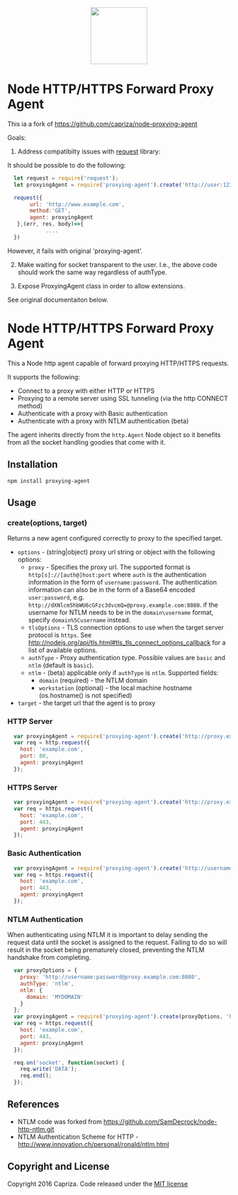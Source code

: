 <div align="center"><img src="https://capriza.github.io/images/logos/logos-bird.svg" height="128" /></div>

Node HTTP/HTTPS Forward Proxy Agent
===

This ia a fork of https://github.com/capriza/node-proxying-agent

Goals:

1. Address compatibilty issues with <a href="https://github.com/request/request">request</a> library:

It should be possible to do the following:

```javascript
  let request = require('request');
  let proxyingAgent = require('proxying-agent').create('http://user:123456@myproxy'}, 'http://....');

  request({
       url: 'http://www.example.com',
       method:'GET',
       agent: proxyingAgent
   },(err, res, body)=>{
            ....
  })
```

However, it fails with original 'proxying-agent'.

2. Make waiting for socket transparent to the user. I.e., the
above code should work the same way regardless of authType.

3. Expose ProxyingAgent class in order to allow extensions.


See original documentaiton below.

Node HTTP/HTTPS Forward Proxy Agent
===

This a Node http agent capable of forward proxying HTTP/HTTPS requests.

It supports the following:
* Connect to a proxy with either HTTP or HTTPS
* Proxying to a remote server using SSL tunneling (via the http CONNECT method)
* Authenticate with a proxy with Basic authentication
* Authenticate with a proxy with NTLM authentication (beta)

The agent inherits directly from the ``http.Agent`` Node object so it benefits from all
the socket handling goodies that come with it.

## Installation

    npm install proxying-agent

## Usage

### create(options, target)

Returns a new agent configured correctly to proxy to the specified target.

* `options` - (string|object) proxy url string or object with the following options:
  * `proxy` - Specifies the proxy url. The supported format is `http[s]://[auth@]host:port` where `auth`
    is the authentication information in the form of `username:password`. The authentication information can also be
    in the form of a Base64 encoded `user:password`, e.g. `http://dXNlcm5hbWU6cGFzc3dvcmQ=@proxy.example.com:8080`.
    if the username for NTLM needs to be in the `domain\username` format, specify `domain%5Cusername` instead. 
  * `tlsOptions` - TLS connection options to use when the target server protocol is `https`. See http://nodejs.org/api/tls.html#tls_tls_connect_options_callback for a list of available options.
  * `authType` - Proxy authentication type. Possible values are `basic` and `ntlm` (default is `basic`).
  * `ntlm` - (beta) applicable only if `authType` is `ntlm`. Supported fields:
    * `domain` (required) - the NTLM domain
    * `workstation` (optional) - the local machine hostname (os.hostname() is not specified)
* `target` - the target url that the agent is to proxy

### HTTP Server

```javascript
  var proxyingAgent = require('proxying-agent').create('http://proxy.example.com:8080', 'http://example.com');
  var req = http.request({
    host: 'example.com',
    port: 80,
    agent: proxyingAgent
  });
```

### HTTPS Server

```javascript
  var proxyingAgent = require('proxying-agent').create('http://proxy.example.com:8080', 'https://example.com');
  var req = https.request({
    host: 'example.com',
    port: 443,
    agent: proxyingAgent
  });
```

### Basic Authentication

```javascript
  var proxyingAgent = require('proxying-agent').create('http://username:password@proxy.example.com:8080', 'https://example.com');
  var req = https.request({
    host: 'example.com',
    port: 443,
    agent: proxyingAgent
  });
```

### NTLM Authentication

When authenticating using NTLM it is important to delay sending the request data until the socket is assigned to the request.
Failing to do so will result in the socket being prematurely closed, preventing the NTLM handshake from completing.

```javascript
  var proxyOptions = {
    proxy: 'http://username:password@proxy.example.com:8080',
    authType: 'ntlm',
    ntlm: {
      domain: 'MYDOMAIN'
    }
  };
  var proxyingAgent = require('proxying-agent').create(proxyOptions, 'https://example.com');
  var req = https.request({
    host: 'example.com',
    port: 443,
    agent: proxyingAgent
  });

  req.on('socket', function(socket) {
    req.write('DATA');
    req.end();
  });
```

## References

* NTLM code was forked from https://github.com/SamDecrock/node-http-ntlm.git
* NTLM Authentication Scheme for HTTP - http://www.innovation.ch/personal/ronald/ntlm.html

## Copyright and License

Copyright 2016 Capriza. Code released under the [MIT license](LICENSE.md)
